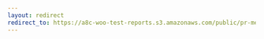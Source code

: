 ```yaml
---
layout: redirect
redirect_to: https://a8c-woo-test-reports.s3.amazonaws.com/public/pr-merge/38577/e2e/index.html
---
```

